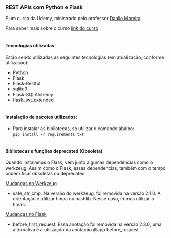 ### REST APIs com Python e Flask
É um curso da Udemy, ministrado pelo professor [Danilo Moreira](https://www.linkedin.com/in/odanilomoreira/).

Para saber mais sobre o curso [link do curso](https://www.udemy.com/course/rest-apis-com-python-e-flask/)  <br/> <br/>

#### Tecnologias utilizadas
Estão sendo utilizadas as seguintes tecnologias (em atualização, conforme utilização):
- Python
- Flask
- Flask-Restful
- sqlite3
- Flask-SQLAlchemy
- flask_jwt_extended  <br/> <br/>

#### Instalação de pacotes utilizados:
- Para instalar as bibliotecas, só utilizar o comando abaixo: <br>
<code>pip install -r requirements.txt</code>  <br/> <br/>

#### Bibliotecas e funções deprecated (Obsoleta)
Quando instalamos o Flask, vem junto algumas dependências como o werkzeug.
Assim como o Flask, essas dependencias, também com o tempo podem ficar obsoletas ou deprecated.

[Mudanças no Werkzeug](https://werkzeug.palletsprojects.com/en/stable/changes/)
- safe_str_cmp: Na versão do werkzeug, foi removida na versão 2.1.0. A orientação é utilizar hmac ou hashlib. Nesse caso, iremos utilizar o hmac.

[Mudanças no Flask](https://flask.palletsprojects.com/en/stable/changes/)
- before_first_request: Essa anotação foi removida na versão 2.3.0, uma alternativa é a utilização da anotação @app.before_request
